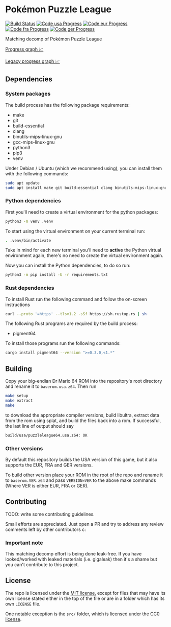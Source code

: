 # Pokémon Puzzle League

[![Build Status]][actions]
[![Code usa Progress]](https://decomp.dev/AngheloAlf/puzzleleague64/usa)
[![Code eur Progress]](https://decomp.dev/AngheloAlf/puzzleleague64/eur)
[![Code fra Progress]](https://decomp.dev/AngheloAlf/puzzleleague64/fra)
[![Code ger Progress]](https://decomp.dev/AngheloAlf/puzzleleague64/ger)

[Build Status]: <https://github.com/AngheloAlf/puzzleleague64/actions/workflows/ci.yml/badge.svg>
[actions]: <https://github.com/AngheloAlf/puzzleleague64/actions/workflows/ci.yml>
[Code usa Progress]: https://decomp.dev/AngheloAlf/puzzleleague64/usa.svg?mode=shield&label=us&measure=matched_code_percent
[Code eur Progress]: https://decomp.dev/AngheloAlf/puzzleleague64/eur.svg?mode=shield&label=us&measure=matched_code_percent
[Code fra Progress]: https://decomp.dev/AngheloAlf/puzzleleague64/fra.svg?mode=shield&label=us&measure=matched_code_percent
[Code ger Progress]: https://decomp.dev/AngheloAlf/puzzleleague64/ger.svg?mode=shield&label=us&measure=matched_code_percent

Matching decomp of Pokémon Puzzle League

[Progress graph :chart_with_upwards_trend:](https://decomp.dev/AngheloAlf/puzzleleague64?mode=history)

[Legacy progress graph :chart_with_upwards_trend:](https://angheloalf.github.io/puzzleleague64/)

## Dependencies

### System packages

The build process has the following package requirements:

* make
* git
* build-essential
* clang
* binutils-mips-linux-gnu
* gcc-mips-linux-gnu
* python3
* pip3
* venv

Under Debian / Ubuntu (which we recommend using), you can install them with the following commands:

```bash
sudo apt update
sudo apt install make git build-essential clang binutils-mips-linux-gnu gcc-mips-linux-gnu python3 python3-pip python3-venv
```

### Python dependencies

First you'll need to create a virtual environment for the python packages:

```bash
python3 -m venv .venv
```

To start using the virtual environment on your current terminal run:

```bash
. .venv/bin/activate
```

Take in mind for each new terminal you'll need to **active** the Python virtual
environment again, there's no need to create the virtual environment again.

Now you can install the Python dependencies, to do so run:

```bash
python3 -m pip install -U -r requirements.txt
```

### Rust dependencies

To install Rust run the following command and follow the on-screen instructions

```bash
curl --proto '=https' --tlsv1.2 -sSf https://sh.rustup.rs | sh
```

The following Rust programs are required by the build process:

* pigment64

To install those programs run the following commands:

```bash
cargo install pigment64 --version ">=0.3.0,<1.*"
```

## Building

Copy your big-endian Dr Mario 64 ROM into the repository's root directory and rename it to `baserom.usa.z64`. Then run

```bash
make setup
make extract
make
```

to download the appropriate compiler versions, build libultra, extract data from the rom using splat, and build the files back into a rom. If successful, the last line of output should say

```bash
build/usa/puzzleleague64.usa.z64: OK
```

### Other versions

By default this repository builds the USA version of this game, but it also supports the EUR, FRA and GER versions.

To build other version place your ROM in the root of the repo and rename it to `baserom.VER.z64` and pass `VERSION=VER` to the above make commands (Where VER is either EUR, FRA or GER).

## Contributing

TODO: write some contributing guidelines.

Small efforts are appreciated. Just open a PR and try to address any review comments left by other contributors c:

### Important note

This matching decomp effort is being done leak-free. If you have looked/worked with leaked materials (i.e. gigaleak) then it's a shame but you can't contribute to this project.

## License

The repo is licensed under the [MIT license](LICENSE), except for files that may have its own license stated either in the top of the file or are in a folder which has its own `LICENSE` file.

One notable exception is the `src/` folder, which is licensed under the [CC0 license](src/LICENSE).
